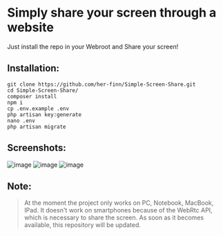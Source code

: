 # Simply share your screen through a website
Just install the repo in your Webroot and Share your screen!

## Installation:
```
git clone https://github.com/her-finn/Simple-Screen-Share.git
cd Simple-Screen-Share/
composer install
npm i
cp .env.example .env
php artisan key:generate
nano .env
php artisan migrate
```

## Screenshots:
![image](https://user-images.githubusercontent.com/58078450/132226082-2964dbad-506f-4b2c-a2b4-afe2fb294030.png)
![image](https://user-images.githubusercontent.com/58078450/132226110-ec7a05b5-26ab-45df-a7bf-35e5c9fdba0d.png)
![image](https://user-images.githubusercontent.com/58078450/132226152-b43bf2eb-efb2-4fc9-9fb8-5b62711c8498.png)

## Note:
> At the moment the project only works on PC, Notebook, MacBook, IPad.
> It doesn't work on smartphones because of the WebRtc API, which is
> necessary to share the screen. As soon as it becomes available, this
> repository will be updated.
